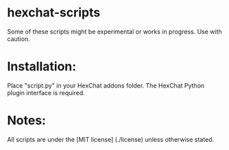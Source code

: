 hexchat-scripts
===============
Some of these scripts might be experimental or works in progress. Use with caution.

Installation:
=============
Place "script.py" in your HexChat addons folder. The HexChat Python plugin interface is required.

Notes:
======
All scripts are under the [MIT license] (./license) unless otherwise stated.